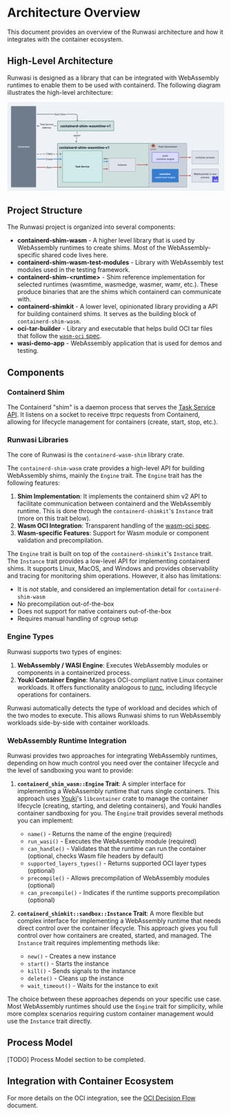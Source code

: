 # Architecture Overview

This document provides an overview of the Runwasi architecture and how it integrates with the container ecosystem.

## High-Level Architecture

Runwasi is designed as a library that can be integrated with WebAssembly runtimes to enable them to be used with containerd. The following diagram illustrates the high-level architecture:

![A diagram of runwasi architecture](../assets/runwasi-architecture.png)

## Project Structure

The Runwasi project is organized into several components:

- **containerd-shim-wasm** - A higher level library that is used by WebAssembly runtimes to create shims. Most of the WebAssembly-specific shared code lives here.
- **containerd-shim-wasm-test-modules** - Library with WebAssembly test modules used in the testing framework.
- **containerd-shim-\<runtime>** - Shim reference implementation for selected runtimes (wasmtime, wasmedge, wasmer, wamr, etc.). These produce binaries that are the shims which containerd can communicate with.
- **containerd-shimkit** - A lower level, opinionated library providing a API for building containerd shims. It serves as the building block of `containerd-shim-wasm`.
- **oci-tar-builder** - Library and executable that helps build OCI tar files that follow the [`wasm-oci` spec](https://tag-runtime.cncf.io/wgs/wasm/deliverables/wasm-oci-artifact/).
- **wasi-demo-app** - WebAssembly application that is used for demos and testing.

## Components

### Containerd Shim

The Containerd "shim" is a daemon process that serves the [Task Service API](https://github.com/containerd/containerd/blob/v2.0.0/core/runtime/v2/README.md#tasks). It listens on a socket to receive ttrpc requests from Containerd, allowing for lifecycle management for containers (create, start, stop, etc.). 

### Runwasi Libraries

The core of Runwasi is the `containerd-wasm-shim` library crate.

The `containerd-shim-wasm` crate provides a high-level API for building WebAssembly shims, mainly the `Engine` trait. The `Engine` trait has the following features:

1. **Shim Implementation**: It implements the containerd shim v2 API to facilitate communication between containerd and the WebAssembly runtime. This is done through the `containerd-shimkit`'s `Instance` trait (more on this trait below).
2. **Wasm OCI Integration**: Transparent handling of the [wasm-oci spec](https://tag-runtime.cncf.io/wgs/wasm/deliverables/wasm-oci-artifact/).
3. **Wasm-specific Features**: Support for Wasm module or component validation and precompilation.

The `Engine` trait is built on top of the `containerd-shimkit`'s `Instance` trait. The `Instance` trait provides a low-level API for implementing containerd shims. It supports Linux, MacOS, and Windows and provides observability and tracing for monitoring shim operations. However, it also has limitations:

- It is *not* stable, and considered an implementation detail for `containerd-shim-wasm`
- No precompilation out-of-the-box
- Does not support for native containers out-of-the-box
- Requires manual handling of cgroup setup

### Engine Types

Runwasi supports two types of engines:

1. **WebAssembly / WASI Engine**: Executes WebAssembly modules or components in a containerized process.
2. **Youki Container Engine**: Manages OCI-compliant native Linux container workloads. It offers functionality analogous to [runc](https://github.com/opencontainers/runc), including lifecycle operations for containers.

Runwasi automatically detects the type of workload and decides which of the two modes to execute. This allows Runwasi shims to run WebAssembly workloads side-by-side with container workloads.

### WebAssembly Runtime Integration

Runwasi provides two approaches for integrating WebAssembly runtimes, depending on how much control you need over the container lifecycle and the level of sandboxing you want to provide:

1. **`containerd_shim_wasm::Engine` Trait**: A simpler interface for implementing a WebAssembly runtime that runs single containers. This approach uses [Youki](https://github.com/youki-dev/youki)'s `libcontainer` crate to manage the container lifecycle (creating, starting, and deleting containers), and Youki handles container sandboxing for you. The `Engine` trait provides several methods you can implement:

   - `name()` - Returns the name of the engine (required)
   - `run_wasi()` - Executes the WebAssembly module (required)
   - `can_handle()` - Validates that the runtime can run the container (optional, checks Wasm file headers by default)
   - `supported_layers_types()` - Returns supported OCI layer types (optional)
   - `precompile()` - Allows precompilation of WebAssembly modules (optional)
   - `can_precompile()` - Indicates if the runtime supports precompilation (optional)

2. **`containerd_shimkit::sandbox::Instance` Trait**: A more flexible but complex interface for implementing a WebAssembly runtime that needs direct control over the container lifecycle. This approach gives you full control over how containers are created, started, and managed. The `Instance` trait requires implementing methods like:

   - `new()` - Creates a new instance
   - `start()` - Starts the instance
   - `kill()` - Sends signals to the instance
   - `delete()` - Cleans up the instance
   - `wait_timeout()` - Waits for the instance to exit

The choice between these approaches depends on your specific use case. Most WebAssembly runtimes should use the `Engine` trait for simplicity, while more complex scenarios requiring custom container management would use the `Instance` trait directly.

## Process Model

[TODO] Process Model section to be completed.

## Integration with Container Ecosystem

For more details on the OCI integration, see the [OCI Decision Flow](../oci-decision-flow.md) document.
